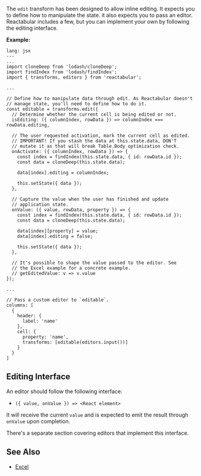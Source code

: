 The `edit` transform has been designed to allow inline editing. It expects you to define how to manipulate the state. it also expects you to pass an editor. Reactabular includes a few, but you can implement your own by following the editing interface.

**Example:**

```code
lang: jsx
---
...
import cloneDeep from 'lodash/cloneDeep';
import findIndex from 'lodash/findIndex';
import { transforms, editors } from 'reactabular';

...

// Define how to manipulate data through edit. As Reactabular doesn't
// manage state, you'll need to define how to do it.
const editable = transforms.edit({
  // Determine whether the current cell is being edited or not.
  isEditing: ({ columnIndex, rowData }) => columnIndex === rowData.editing,

  // The user requested activation, mark the current cell as edited.
  // IMPORTANT! If you stash the data at this.state.data, DON'T
  // mutate it as that will break Table.Body optimization check.
  onActivate: ({ columnIndex, rowData }) => {
    const index = findIndex(this.state.data, { id: rowData.id });
    const data = cloneDeep(this.state.data);

    data[index].editing = columnIndex;

    this.setState({ data });
  },

  // Capture the value when the user has finished and update
  // application state.
  onValue: ({ value, rowData, property }) => {
    const index = findIndex(this.state.data, { id: rowData.id });
    const data = cloneDeep(this.state.data);

    data[index][property] = value;
    data[index].editing = false;

    this.setState({ data });
  },

  // It's possible to shape the value passed to the editor. See
  // the Excel example for a concrete example.
  // getEditedValue: v => v.value
});

...

// Pass a custom editor to `editable`.
columns: [
  {
    header: {
      label: 'name'
    },
    cell: {
      property: 'name',
      transforms: [editable(editors.input())]
    }
  }
]
```

## Editing Interface

An editor should follow the following interface:

* `({ value, onValue }) => <React element>`

It will receive the current `value` and is expected to emit the result through `onValue` upon completion.

There's a separate section covering editors that implement this interface.

## See Also

* [Excel](/examples/excel)
